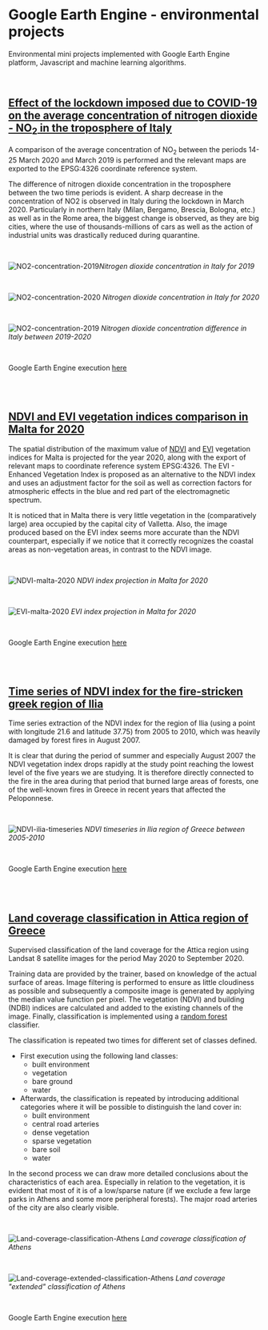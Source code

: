 # Google Earth Engine - environmental projects
Environmental mini projects implemented with Google Earth Engine platform, Javascript and machine learning algorithms.

<br>

## [Effect of the lockdown imposed due to COVID-19 on the average concentration of nitrogen dioxide - NO<sub>2</sub> in the troposphere of Italy](italy-no2-covid.js)
A comparison of the average concentration of NO<sub>2</sub> between the periods 14-25 March 2020 and March 2019 is performed 
and the relevant maps are exported to the EPSG:4326 coordinate reference system.

The difference of nitrogen dioxide concentration in the troposphere between the two time periods is evident. A sharp decrease in the concentration of NO2 is observed in Italy during the lockdown in March 2020. Particularly in northern Italy (Milan, Bergamo, Brescia, Bologna, etc.) as well as in the Rome area, the biggest change is observed, as they are big cities, where the use of thousands-millions of cars as well as the action of industrial units was drastically reduced during quarantine.

<br>

![NO2-concentration-2019](img/NitrogenDioxideConcentration-Italy2019.png)*Nitrogen dioxide concentration in Italy for 2019*

<br>

![NO2-concentration-2020](img/NitrogenDioxideConcentration-Italy2020.png)
*Nitrogen dioxide concentration in Italy for 2020*

<br>

![NO2-concentration-2019](img/NitrogenDioxideConcentration-ItalyDifference2019-2020.png)
*Nitrogen dioxide concentration difference in Italy between 2019-2020*

<br>

Google Earth Engine execution [here](https://code.earthengine.google.com/98921f18cbfbb3d129abbdd2cd5cd9de)

<br>
<br>

## [NDVI and EVI vegetation indices comparison in Malta for 2020](malta-ndvi-evi-2020.js)
The spatial distribution of the maximum value of [NDVI](https://en.wikipedia.org/wiki/Normalized_difference_vegetation_index) and [EVI](https://en.wikipedia.org/wiki/Enhanced_vegetation_index) vegetation indices for Malta is projected for the year 2020, along with the export of relevant maps to coordinate reference system EPSG:4326. The EVI - Enhanced Vegetation Index is proposed as an alternative to the NDVI index and uses an adjustment factor for the soil as well as correction factors for atmospheric effects in the blue and red part of the electromagnetic spectrum.

It is noticed that in Malta there is very little vegetation in the (comparatively large) area occupied by the capital city of Valletta. Also, the image produced based on the EVI index seems more accurate than the NDVI counterpart, especially if we notice that it correctly recognizes the coastal areas as non-vegetation areas, in contrast to the NDVI image.

<br>

![NDVI-malta-2020](img/MaltaNDVI2020.png)
*NDVI index projection in Malta for 2020*

<br>

![EVI-malta-2020](img/MaltaEVI2020.png)
*EVI index projection in Malta for 2020*

<br>

Google Earth Engine execution [here](https://code.earthengine.google.com/86258a0410bc00b5bb3e1d961aa3822b)

<br>
<br>

## [Time series of NDVI index for the fire-stricken greek region of Ilia](ndvi-forest-fire-timeline.js)
Time series extraction of the NDVI index for the region of Ilia (using a point with longitude 21.6 and latitude 37.75) from 2005 to 2010, which was heavily damaged by forest fires in August 2007.

It is clear that during the period of summer and especially August 2007 the NDVI vegetation index drops rapidly at the study point reaching the lowest level of the five years we are studying. It is therefore directly connected to the fire in the area during that period that burned large areas of forests, one of the well-known fires in Greece in recent years that affected the Peloponnese.

<br>

![NDVI-ilia-timeseries](img/ee-chart.png)
*NDVI timeseries in Ilia region of Greece between 2005-2010*

<br>

Google Earth Engine execution [here](https://code.earthengine.google.com/7f112af11035f043af75c950a5114b03)

<br>
<br>

## [Land coverage classification in Attica region of Greece](attica-supervised-land-classification.js)
Supervised classification of the land coverage for the Attica region using Landsat 8 satellite images for the period May 2020 to September 2020.

Training data are provided by the trainer, based on knowledge of the actual surface of areas. Image filtering is performed to ensure as little cloudiness as possible and subsequently a composite image is generated by applying the median value function per pixel. The vegetation (NDVI) and building (NDBI) indices are calculated and added to the existing channels of the image. Finally, classification is implemented using a [random forest](https://en.wikipedia.org/wiki/Random_forest) classifier.

The classification is repeated two times for different set of classes defined.
- First execution using the following land classes:
    - built environment
    - vegetation
    - bare ground 
    - water
- Afterwards, the classification is repeated by introducing additional categories where it will be possible to distinguish the land cover in:
    - built environment
    - central road arteries
    - dense vegetation
    - sparse vegetation
    - bare soil
    - water

In the second process we can draw more detailed conclusions about the characteristics of each area. Especially in relation to the vegetation, it is evident that most of it is of a low/sparse nature (if we exclude a few large parks in Athens and some more peripheral forests). The major road arteries of the city are also clearly visible.

<br>

![Land-coverage-classification-Athens](img/Attica_LandCover.png)
*Land coverage classification of Athens*

<br>

![Land-coverage-extended-classification-Athens](img/Attica_extended_LandCover.png)
*Land coverage "extended" classification of Athens*

<br>

Google Earth Engine execution [here](https://code.earthengine.google.com/509e230a38cab60a639782482c0f036f)